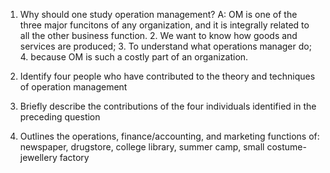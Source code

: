 1. Why should one study operation management?
A: OM is one of the three major funcitons of any organization, and it is integrally related to all the other business function. 2. We want to know how goods and services are produced; 3. To understand what operations manager do; 4. because OM is such a costly part of an organization.

2. Identify four people who have contributed to the theory and techniques of operation management

3. Briefly describe the contributions of the four individuals identified in the preceding question

4. Outlines the operations, finance/accounting, and marketing functions of: newspaper, drugstore, college library, summer camp, small costume-jewellery factory